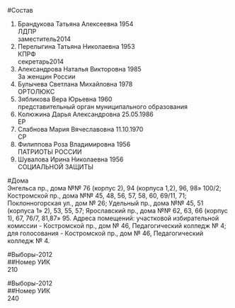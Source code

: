 #Состав  
1. Брандукова Татьяна Алексеевна 1954  
    ЛДПР  
    заместитель2014  
2. Перелыгина Татьяна Николаевна 1953  
    КПРФ  
    секретарь2014  
3. Александрова Наталья Викторовна 1985  
    За женщин России  
4. Булычева Светлана Михайловна 1978  
    ОРТОЛЮКС  
5. Зябликова Вера Юрьевна 1960  
    представительный орган муниципального образования  
6. Колюжина Дарья Александровна 25.05.1986  
    ЕР  
7. Слабнова Мария Вячеславовна 11.10.1970  
    СР  
8. Филиппова Роза Владимировна 1956  
    ПАТРИОТЫ РОССИИ  
9. Шувалова Ирина Николаевна 1956  
    СОЦИАЛЬНОЙ ЗАЩИТЫ  
  
#Дома  
Энгельса пр., дома №№ 76 (корпус 2), 94 (корпуса 1,2), 96, 98» 100/2; Костромской пр., дома №№ 45, 48, 56, 57, 58, 60, 69/11, 71; Поклонногорская ул., дом № 26; Удельный пр., дома №№ 45, 51 (корпуса 1» 2), 53, 55, 57; Ярославский пр., дома №№ 62, 63, 66 (корпус 1), 67, 76/7, 81,87» 95. Адреса помещений: участковой избирательной комиссии - Костромской пр., дом № 46, Педагогический колледж № 4; для голосования - Костромской пр., дом № 46, Педагогический колледж № 4.  
  
#Выборы-2012  
##Номер УИК  
210  
  
#Выборы-2012  
##Номер УИК  
240  
